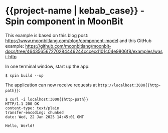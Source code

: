 # {{project-name | kebab_case}} - Spin component in MoonBit

This example is based on this blog post: https://www.moonbitlang.com/blog/component-model
and this GitHub example: https://github.com/moonbitlang/moonbit-docs/tree/464356567270284446244cccecd101c04e9806f8/examples/wasi-http

In one terminal window, start up the app:

```shell
$ spin build --up
```

The application can now receive requests at `http://localhost:3000{{http-path}}`:

```shell
$ curl -i localhost:3000{{http-path}}
HTTP/1.1 200 OK
content-type: text/plain
transfer-encoding: chunked
date: Wed, 22 Jan 2025 14:45:01 GMT

Hello, World!
```
